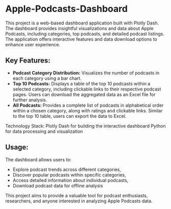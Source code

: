 # Apple-Podcasts-Dashboard

This project is a web-based dashboard application built with Plotly Dash. The dashboard provides insightful visualizations and data about Apple Podcasts, including categories, top podcasts, and detailed podcast listings. The application offers interactive features and data download options to enhance user experience.

## **Key Features:**
* **Podcast Category Distribution:** Visualizes the number of podcasts in each category using a bar chart.
* **Top 10 Podcasts:** Displays a table of the top 10 podcasts within a selected category, including clickable links to their respective podcast pages. Users can download the aggregated data as an Excel file for further analysis.
* **All Podcasts:** Provides a complete list of podcasts in alphabetical order within a chosen category, along with ratings and clickable links. Similar to the top 10 table, users can export the data to Excel. 

Technology Stack: Plotly Dash for building the interactive dashboard Python for data processing and visualization 

## **Usage:** 
The dashboard allows users to: 
* Explore podcast trends across different categories,
* Discover popular podcasts within specific categories,
* Access detailed information about individual podcasts,
* Download podcast data for offline analysis

This project aims to provide a valuable tool for podcast enthusiasts, researchers, and anyone interested in analyzing Apple Podcasts data.
